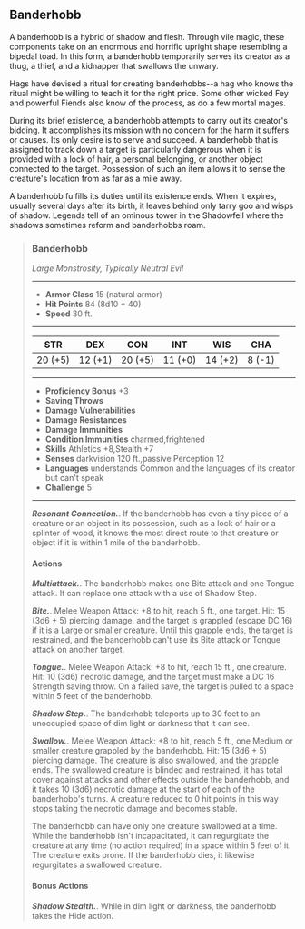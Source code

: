 ## Banderhobb
A banderhobb is a hybrid of shadow and flesh. Through vile magic, these components take on an enormous and horrific upright shape resembling a bipedal toad. In this form, a banderhobb temporarily serves its creator as a thug, a thief, and a kidnapper that swallows the unwary.

Hags have devised a ritual for creating banderhobbs--a hag who knows the ritual might be willing to teach it for the right price. Some other wicked Fey and powerful Fiends also know of the process, as do a few mortal mages.

During its brief existence, a banderhobb attempts to carry out its creator's bidding. It accomplishes its mission with no concern for the harm it suffers or causes. Its only desire is to serve and succeed. A banderhobb that is assigned to track down a target is particularly dangerous when it is provided with a lock of hair, a personal belonging, or another object connected to the target. Possession of such an item allows it to sense the creature's location from as far as a mile away.

A banderhobb fulfills its duties until its existence ends. When it expires, usually several days after its birth, it leaves behind only tarry goo and wisps of shadow. Legends tell of an ominous tower in the Shadowfell where the shadows sometimes reform and banderhobbs roam.

>### Banderhobb
>*Large Monstrosity, Typically Neutral Evil*
>___
>- **Armor Class** 15 (natural armor)
>- **Hit Points** 84 (8d10 + 40)
>- **Speed** 30 ft.
>___
>|**STR**|**DEX**|**CON**|**INT**|**WIS**|**CHA**|
>|:---:|:---:|:---:|:---:|:---:|:---:|
>|20 (+5)|12 (+1)|20 (+5)|11 (+0)|14 (+2)|8 (-1)|
>
>___
>- **Proficiency Bonus** +3
>- **Saving Throws** 
>- **Damage Vulnerabilities** 
>- **Damage Resistances** 
>- **Damage Immunities** 
>- **Condition Immunities** charmed,frightened
>- **Skills** Athletics +8,Stealth +7
>- **Senses** darkvision 120 ft.,passive Perception 12
>- **Languages** understands Common and the languages of its creator but can't speak
>- **Challenge** 5
>___
>***Resonant Connection.***. If the banderhobb has even a tiny piece of a creature or an object in its possession, such as a lock of hair or a splinter of wood, it knows the most direct route to that creature or object if it is within 1 mile of the banderhobb.
>
>#### Actions
>***Multiattack.***. The banderhobb makes one Bite attack and one Tongue attack. It can replace one attack with a use of Shadow Step.
>
>***Bite.***. Melee Weapon Attack: +8 to hit, reach 5 ft., one target. Hit: 15 (3d6 + 5) piercing damage, and the target is grappled (escape DC 16) if it is a Large or smaller creature. Until this grapple ends, the target is restrained, and the banderhobb can't use its Bite attack or Tongue attack on another target.
>
>***Tongue.***. Melee Weapon Attack: +8 to hit, reach 15 ft., one creature. Hit: 10 (3d6) necrotic damage, and the target must make a DC 16 Strength saving throw. On a failed save, the target is pulled to a space within 5 feet of the banderhobb.
>
>***Shadow Step.***. The banderhobb teleports up to 30 feet to an unoccupied space of dim light or darkness that it can see.
>
>***Swallow.***. Melee Weapon Attack: +8 to hit, reach 5 ft., one Medium or smaller creature grappled by the banderhobb. Hit: 15 (3d6 + 5) piercing damage. The creature is also swallowed, and the grapple ends. The swallowed creature is blinded and restrained, it has total cover against attacks and other effects outside the banderhobb, and it takes 10 (3d6) necrotic damage at the start of each of the banderhobb's turns. A creature reduced to 0 hit points in this way stops taking the necrotic damage and becomes stable.
>
>The banderhobb can have only one creature swallowed at a time. While the banderhobb isn't incapacitated, it can regurgitate the creature at any time (no action required) in a space within 5 feet of it. The creature exits prone. If the banderhobb dies, it likewise regurgitates a swallowed creature.
>
>#### Bonus Actions
>***Shadow Stealth.***. While in dim light or darkness, the banderhobb takes the Hide action.
>
